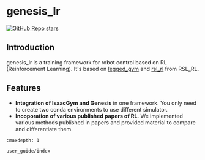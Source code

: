 # genesis_lr

[![GitHub Repo stars](https://img.shields.io/github/stars/lupinjia/genesis_lr)](https://github.com/lupinjia/genesis_lr)

## Introduction

genesis_lr is a training framework for robot control based on RL (Reinforcement Learning). It's based on [legged_gym](https://github.com/leggedrobotics/legged_gym) and [rsl_rl](https://github.com/leggedrobotics/rsl_rl) from RSL_RL. 

## Features

- **Integration of IsaacGym and Genesis** in one framework. You only need to create two conda environments to use different simulator.
- **Incoporation of various published papers of RL**. We implemented various methods published in papers and provided material to compare and differentiate them.

```{toctree}
:maxdepth: 1

user_guide/index

```
